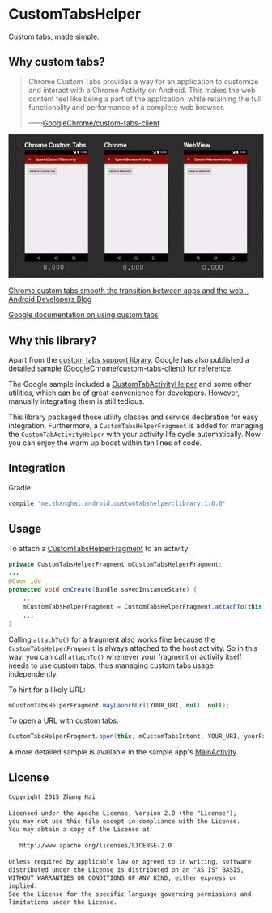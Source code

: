 # CustomTabsHelper

Custom tabs, made simple.

## Why custom tabs?

> Chrome Custom Tabs provides a way for an application to customize and interact with a Chrome Activity on Android. This makes the web content feel like being a part of the application, while retaining the full functionality and performance of a complete web browser.
>
> ——[GoogleChrome/custom-tabs-client](https://github.com/GoogleChrome/custom-tabs-client)

![Chrome custom tabs with pre-loading vs. Chrome and WebView](image/custom-tabs-vs-chrome-vs-webview.gif)

[Chrome custom tabs smooth the transition between apps and the web - Android Developers Blog](http://android-developers.blogspot.com/2015/09/chrome-custom-tabs-smooth-transition.html)

[Google documentation on using custom tabs](https://github.com/GoogleChrome/custom-tabs-client/blob/master/Using.md)

## Why this library?

Apart from the [custom tabs support library](http://developer.android.com/tools/support-library/features.html#custom-tabs), Google has also published a detailed sample ([GoogleChrome/custom-tabs-client](https://github.com/GoogleChrome/custom-tabs-client)) for reference.

The Google sample included a [CustomTabActivityHelper](https://github.com/GoogleChrome/custom-tabs-client/blob/master/demos/src/main/java/org/chromium/customtabsdemos/CustomTabActivityHelper.java) and some other utilities, which can be of great convenience for developers. However, manually integrating them is still tedious.

This library packaged those utility classes and service declaration for easy integration. Furthermore, a `CustomTabsHelperFragment` is added for managing the `CustomTabActivityHelper` with your activity life cycle automatically. Now you can enjoy the warm up boost within ten lines of code.

## Integration

Gradle:

```gradle
compile 'me.zhanghai.android.customtabshelper:library:1.0.0'
```

## Usage

To attach a [CustomTabsHelperFragment](library/src/main/java/me/zhanghai/android/customtabshelper/CustomTabsHelperFragment.java) to an activity:

```java
private CustomTabsHelperFragment mCustomTabsHelperFragment;
...
@Override
protected void onCreate(Bundle savedInstanceState) {
    ...
    mCustomTabsHelperFragment = CustomTabsHelperFragment.attachTo(this);
    ...
}
```

Calling `attachTo()` for a fragment also works fine because the `CustomTabsHelperFragment` is always attached to the host activity. So in this way, you can call `attachTo()` whenever your fragment or activity itself needs to use custom tabs, thus managing custom tabs usage independently.

To hint for a likely URL:

```java
mCustomTabsHelperFragment.mayLaunchUrl(YOUR_URI, null, null);
```

To open a URL with custom tabs:

```java
CustomTabsHelperFragment.open(this, mCustomTabsIntent, YOUR_URI, yourFallback);
```

A more detailed sample is available in the sample app's [MainActivity](sample/src/main/java/me/zhanghai/android/customtabshelper/sample/MainActivity.java).

## License

    Copyright 2015 Zhang Hai

    Licensed under the Apache License, Version 2.0 (the "License");
    you may not use this file except in compliance with the License.
    You may obtain a copy of the License at

       http://www.apache.org/licenses/LICENSE-2.0

    Unless required by applicable law or agreed to in writing, software
    distributed under the License is distributed on an "AS IS" BASIS,
    WITHOUT WARRANTIES OR CONDITIONS OF ANY KIND, either express or implied.
    See the License for the specific language governing permissions and
    limitations under the License.
